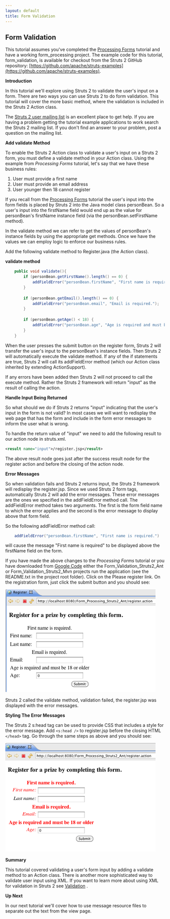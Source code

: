 ```yaml
---
layout: default
title: Form Validation
---
```

## Form Validation

This tutorial assumes you've completed the [Processing Forms](processing-forms.html) tutorial and have a working form_processing project. The example code for this tutorial, form_validation, is available for checkout from the Struts 2 GitHub repository: [https://github.com/apache/struts-examples](https://github.com/apache/struts-examples).

> 

__Introduction__

In this tutorial we'll explore using Struts 2 to validate the user's input on a form. There are two ways you can use Struts 2 to do form validation. This tutorial will cover the more basic method, where the validation is included in the Struts 2 Action class.

The [Struts 2 user mailing list](http://struts.apache.org/mail.html) is an excellent place to get help. If you are having a problem getting the tutorial example applications to work search the Struts 2 mailing list. If you don't find an answer to your problem, post a question on the mailing list.

__Add validate Method__

To enable the Struts 2 Action class to validate a user's input on a Struts 2 form, you must define a validate method in your Action class. Using the example from _Processing Forms_  tutorial, let's say that we have these business rules:

1. User must provide a first name
2. User must provide an email address
3. User younger then 18 cannot register

If you recall from the [Processing Forms](processing-forms.html) tutorial the user's input into the form fields is placed by Struts 2 into the Java model class personBean. So a user's input into the firstName field would end up as the value for personBean's firstName instance field (via the personBean.setFirstName method).

In the validate method we can refer to get the values of personBean's instance fields by using the appropriate get methods. Once we have the values we can employ logic to enforce our business rules.

Add the following validate method to Register.java (the Action class).

**validate method**

```java
    public void validate(){
        if (personBean.getFirstName().length() == 0) {
            addFieldError("personBean.firstName", "First name is required.");
        }

        if (personBean.getEmail().length() == 0) {
            addFieldError("personBean.email", "Email is required.");
        }

        if (personBean.getAge() < 18) {
            addFieldError("personBean.age", "Age is required and must be 18 or older");
        }
    }
```

When the user presses the submit button on the register form, Struts 2 will transfer the user's input to the personBean's instance fields. Then Struts 2 will automatically execute the validate method. If any of the if statements are true, Struts 2 will call its addFieldError method (which our Action class inherited by extending ActionSupport).

If any errors have been added then Struts 2 will not proceed to call the execute method. Rather the Struts 2 framework will return "input" as the result of calling the action.

__Handle Input Being Returned__

So what should we do if Struts 2 returns "input" indicating that the user's input in the form is not valid? In most cases we will want to redisplay the web page that has the form and include in the form error messages to inform the user what is wrong.

To handle the return value of "input" we need to add the following result to our action node in struts.xml.

```xml
<result name="input">/register.jsp</result>
```

The above result node goes just after the success result node for the register action and before the closing of the action node.

__Error Messages__

So when validation fails and Struts 2 returns input, the Struts 2 framework will redisplay the register.jsp. Since we used Struts 2 form tags, automatically Struts 2 will add the error messages. These error messages are the ones we specified in the addFieldError method call. The addFieldError method takes two arguments. The first is the form field name to which the error applies and the second is the error message to display above that form field.

So the following addFieldError method call:

```java
    addFieldError("personBean.firstName", "First name is required.")
```

will cause the message "First name is required" to be displayed above the firstName field on the form.

If you have made the above changes to the _Processing Forms_  tutorial or you have downloaded from [Google Code](http://code.google.com/p/struts2-examples/downloads/list) either the Form_Validation_Struts2_Ant or Form_Validation_Struts2_Mvn projects run the application (see the README.txt in the project root folder). Click on the Please register link. On the registration form, just click the submit button and you should see:

![form_errors.png](attachments/att14975003_form_errors.png)

Struts 2 called the validate method, validation failed, the register.jsp was displayed with the error messages.

__Styling The Error Messages__

The Struts 2 s:head tag can be used to provide CSS that includes a style for the error message. Add `<s:head />` to register.jsp before the closing HTML `</head>` tag. Go through the same steps as above and you should see:

![form_errors_styled.png](attachments/att14975001_form_errors_styled.png)

__Summary__

This tutorial covered validating a user's form input by adding a validate method to an Action class. There is another more sophisticated way to validate user input using XML. If you want to learn more about using XML for validation in Struts 2 see [Validation](//struts.apache.org/docs/validation.html) .

__Up Next__

In our next tutorial we'll cover how to use message resource files to separate out the text from the view page.

